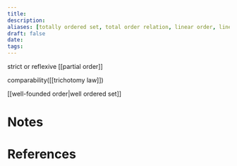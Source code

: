 ```yaml
---
title: 
description: 
aliases: [totally ordered set, total order relation, linear order, linearly ordered set]
draft: false
date: 
tags:
---
```


strict or reflexive [[partial order]]

comparability([[trichotomy law]])


[[well-founded order|well ordered set]]
# Notes

# References
``` ad-cite

```